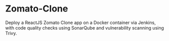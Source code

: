 # Zomato-Clone
Deploy a ReactJS Zomato Clone app on a Docker container via Jenkins, with code quality checks using SonarQube and vulnerability scanning using Trivy.
